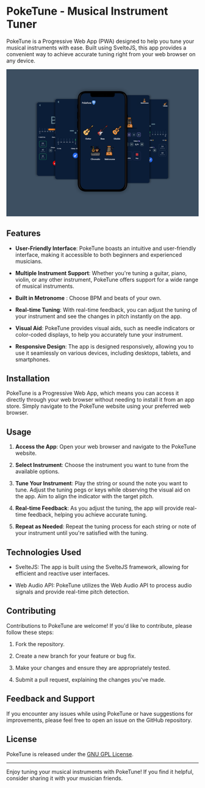 # PokeTune - Musical Instrument Tuner

PokeTune is a Progressive Web App (PWA) designed to help you tune your musical instruments with ease. Built using SvelteJS, this app provides a convenient way to achieve accurate tuning right from your web browser on any device.

![Cover](./cover.png)

## Features

- **User-Friendly Interface**: PokeTune boasts an intuitive and user-friendly interface, making it accessible to both beginners and experienced musicians.

- **Multiple Instrument Support**: Whether you're tuning a guitar, piano, violin, or any other instrument, PokeTune offers support for a wide range of musical instruments.

- **Built in Metronome** : Choose BPM and beats of your own.

- **Real-time Tuning**: With real-time feedback, you can adjust the tuning of your instrument and see the changes in pitch instantly on the app.

- **Visual Aid**: PokeTune provides visual aids, such as needle indicators or color-coded displays, to help you accurately tune your instrument.

- **Responsive Design**: The app is designed responsively, allowing you to use it seamlessly on various devices, including desktops, tablets, and smartphones.

## Installation

PokeTune is a Progressive Web App, which means you can access it directly through your web browser without needing to install it from an app store. Simply navigate to the PokeTune website using your preferred web browser.

## Usage

1. **Access the App**: Open your web browser and navigate to the PokeTune website.

2. **Select Instrument**: Choose the instrument you want to tune from the available options.

3. **Tune Your Instrument**: Play the string or sound the note you want to tune. Adjust the tuning pegs or keys while observing the visual aid on the app. Aim to align the indicator with the target pitch.

4. **Real-time Feedback**: As you adjust the tuning, the app will provide real-time feedback, helping you achieve accurate tuning.

5. **Repeat as Needed**: Repeat the tuning process for each string or note of your instrument until you're satisfied with the tuning.

## Technologies Used

- SvelteJS: The app is built using the SvelteJS framework, allowing for efficient and reactive user interfaces.

- Web Audio API: PokeTune utilizes the Web Audio API to process audio signals and provide real-time pitch detection.

## Contributing

Contributions to PokeTune are welcome! If you'd like to contribute, please follow these steps:

1. Fork the repository.

2. Create a new branch for your feature or bug fix.

3. Make your changes and ensure they are appropriately tested.

4. Submit a pull request, explaining the changes you've made.

## Feedback and Support

If you encounter any issues while using PokeTune or have suggestions for improvements, please feel free to open an issue on the GitHub repository.

## License

PokeTune is released under the [GNU GPL License](LICENSE).

---

Enjoy tuning your musical instruments with PokeTune! If you find it helpful, consider sharing it with your musician friends.
